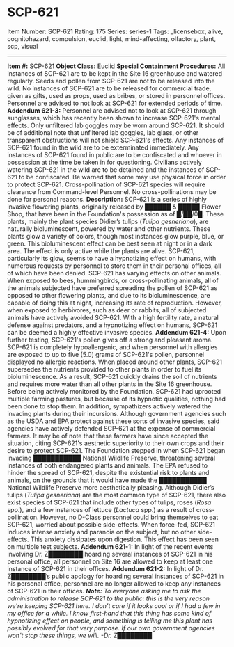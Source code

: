 # SCP-621
Item Number: SCP-621
Rating: 175
Series: series-1
Tags: _licensebox, alive, cognitohazard, compulsion, euclid, light, mind-affecting, olfactory, plant, scp, visual

---

**Item #:** SCP-621
**Object Class:** Euclid
**Special Containment Procedures:** All instances of SCP-621 are to be kept in the Site 16 greenhouse and watered regularly. Seeds and pollen from SCP-621 are not to be released into the wild. No instances of SCP-621 are to be released for commercial trade, given as gifts, used as props, used as bribes, or stored in personnel offices. Personnel are advised to not look at SCP-621 for extended periods of time.
**Addendum 621-3:** Personnel are advised not to look at SCP-621 through sunglasses, which has recently been shown to increase SCP-621's mental effects. Only unfiltered lab goggles may be worn around SCP-621. It should be of additional note that unfiltered lab goggles, lab glass, or other transparent obstructions will not shield SCP-621's effects.
Any instances of SCP-621 found in the wild are to be exterminated immediately. Any instances of SCP-621 found in public are to be confiscated and whoever in possession at the time be taken in for questioning. Civilians actively watering SCP-621 in the wild are to be detained and the instances of SCP-621 to be confiscated. Be warned that some may use physical force in order to protect SCP-621.
Cross-pollination of SCP-621 species will require clearance from Command-level Personnel. No cross-pollinations may be done for personal reasons.
**Description:** SCP-621 is a series of highly invasive flowering plants, originally released by ██████ & █████ Flower Shop, that have been in the Foundation's possession as of █/██/0█. These plants, mainly the plant species Didier’s tulips (_Tulipa gesneriana_), are naturally bioluminescent, powered by water and other nutrients. These plants glow a variety of colors, though most instances glow purple, blue, or green. This bioluminescent effect can be best seen at night or in a dark area. The effect is only active while the plants are alive.
SCP-621, particularly its glow, seems to have a hypnotizing effect on humans, with numerous requests by personnel to store them in their personal offices, all of which have been denied. SCP-621 has varying effects on other animals. When exposed to bees, hummingbirds, or cross-pollinating animals, all of the animals subjected have preferred spreading the pollen of SCP-621 as opposed to other flowering plants, and due to its bioluminescence, are capable of doing this at night, increasing its rate of reproduction. However, when exposed to herbivores, such as deer or rabbits, all of subjected animals have actively avoided SCP-621. With a high fertility rate, a natural defense against predators, and a hypnotizing effect on humans, SCP-621 can be deemed a highly effective invasive species.
**Addendum 621-4:** Upon further testing, SCP-621's pollen gives off a strong and pleasant aroma. SCP-621 is completely hypoallergenic, and when personnel with allergies are exposed to up to five (5.0) grams of SCP-621's pollen, personnel displayed no allergic reactions.
When placed around other plants, SCP-621 supersedes the nutrients provided to other plants in order to fuel its bioluminescence. As a result, SCP-621 quickly drains the soil of nutrients and requires more water than all other plants in the Site 16 greenhouse. Before being actively monitored by the Foundation, SCP-621 had uprooted multiple farming pastures, but because of its hypnotic qualities, nothing had been done to stop them. In addition, sympathizers actively watered the invading plants during their incursions.
Although government agencies such as the USDA and EPA protect against these sorts of invasive species, said agencies have actively defended SCP-621 at the expense of commercial farmers. It may be of note that these farmers have since accepted the situation, citing SCP-621's aesthetic superiority to their own crops and their desire to protect SCP-621. The Foundation stepped in when SCP-621 began invading ███████████ National Wildlife Preserve, threatening several instances of both endangered plants and animals. The EPA refused to hinder the spread of SCP-621, despite the existential risk to plants and animals, on the grounds that it would have made the ███████████ National Wildlife Preserve more aesthetically pleasing.
Although Didier’s tulips (_Tulipa gesneriana_) are the most common type of SCP-621, there also exist species of SCP-621 that include other types of tulips, roses (_Rosa_ spp.), and a few instances of lettuce (_Lactuca_ spp.) as a result of cross-pollination. However, no D-Class personnel could bring themselves to eat SCP-621, worried about possible side-effects. When force-fed, SCP-621 induces intense anxiety and paranoia on the subject, but no other side-effects. This anxiety dissipates upon digestion. This effect has been seen on multiple test subjects.
**Addendum 621-1:** In light of the recent events involving Dr. Z████████ hoarding several instances of SCP-621 in his personal office, all personnel on Site 16 are allowed to keep at least one instance of SCP-621 in their offices.
**Addendum 621-2:** In light of Dr. Z████████’s public apology for hoarding several instances of SCP-621 in his personal office, personnel are no longer allowed to keep any instances of SCP-621 in their offices.
_**Note:** To everyone asking me to ask the administration to release SCP-621 to the public: this is the very reason we're keeping SCP-621 here. I don't care if it looks cool or if I had a few in my office for a while. I know first-hand that this thing has some kind of hypnotizing effect on people, and something is telling me this plant has possibly evolved for that very purpose. If our own government agencies won't stop these things, we will. -Dr. Z████████_